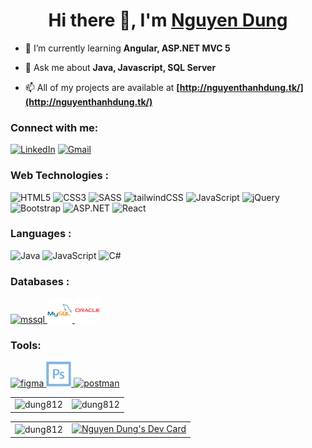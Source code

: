<h1 align="center">Hi there 👋, I'm <a href="http://www.nguyenthanhdung.tk" target="_blank"> Nguyen Dung </a></h1>

- 🌱 I’m currently learning **Angular, ASP.NET MVC 5**

- 💬 Ask me about **Java, Javascript, SQL Server**

- 📫 All of my projects are available at **[http://nguyenthanhdung.tk/](http://nguyenthanhdung.tk/)**


<h3 align="left">Connect with me:</h3>
<div align="left">
  <a href="https://www.linkedin.com/in/nguy%E1%BB%85n-d%C5%A9ng-89b75819a/"><img alt="LinkedIn" src="https://img.shields.io/badge/linkedin-%230077B5.svg?style=for-the-badge&logo=linkedin&logoColor=white"/></a>
  <a href="mailto:ntdung8124@gmail.com"><img alt="Gmail" src="https://img.shields.io/badge/Gmail-D14836?style=for-the-badge&logo=gmail&logoColor=white"/></a>
</div>

<h3 align="left">Web Technologies :</h3>
<div align="left">
  <img alt="HTML5" src="https://img.shields.io/badge/html5-%23E34F26.svg?style=for-the-badge&logo=html5&logoColor=white"/>
  <img alt="CSS3" src="https://img.shields.io/badge/css3-%231572B6.svg?style=for-the-badge&logo=css3&logoColor=white"/> 
  <img alt="SASS" src="https://img.shields.io/badge/Sass-CC6699?style=for-the-badge&logo=sass&logoColor=white"/>
  <img alt="tailwindCSS" src="https://img.shields.io/badge/Tailwind_CSS-38B2AC?style=for-the-badge&logo=tailwind-css&logoColor=white"/>
  <img alt="JavaScript" src="https://img.shields.io/badge/javascript-%23323330.svg?style=for-the-badge&logo=javascript&logoColor=%23F7DF1E"/> 
  <img alt="jQuery" src="https://img.shields.io/badge/jquery-%230769AD.svg?style=for-the-badge&logo=jquery&logoColor=white"/> 
  <img alt="Bootstrap" src="https://img.shields.io/badge/bootstrap-%23563D7C.svg?style=for-the-badge&logo=bootstrap&logoColor=white"/> 
  <img alt="ASP.NET" src="https://img.shields.io/badge/.NET-5C2D91?style=for-the-badge&logo=.net&logoColor=white"/>
  <img alt="React" src="https://img.shields.io/badge/react-%2320232a.svg?style=for-the-badge&logo=react&logoColor=%2361DAFB"/>  
</div>

<h3 align="left">Languages :</h3>
<div align="left">
  <img alt="Java" src="https://img.shields.io/badge/java-%23ED8B00.svg?style=for-the-badge&logo=java&logoColor=white"/>
  <img alt="JavaScript" src="https://img.shields.io/badge/javascript-%23323330.svg?style=for-the-badge&logo=javascript&logoColor=%23F7DF1E"/> 
  <img alt="C#" src ="https://img.shields.io/badge/C%23-239120?style=for-the-badge&logo=c-sharp&logoColor=white"/>
</div>

<h3 align="left">Databases :</h3>
<div align="left">
  <a href="https://www.microsoft.com/en-us/sql-server" target="_blank" rel="noreferrer">
    <img
      src="https://www.svgrepo.com/show/303229/microsoft-sql-server-logo.svg"
      alt="mssql"
      width="40"
      height="40"
    />
  </a>
  <a href="https://www.mysql.com/" target="_blank" rel="noreferrer">
    <img
      src="https://raw.githubusercontent.com/devicons/devicon/master/icons/mysql/mysql-original-wordmark.svg"
      alt="mysql"
      width="40"
      height="40"
    />
  </a>
  <a href="https://www.oracle.com/" target="_blank" rel="noreferrer">
    <img
      src="https://raw.githubusercontent.com/devicons/devicon/master/icons/oracle/oracle-original.svg"
      alt="oracle"
      width="40"
      height="40"
    />
  </a>
</div>

<h3 align="left">Tools:</h3>
<div align="left">
  <a href="https://www.figma.com/" target="_blank" rel="noreferrer">
    <img
      src="https://www.vectorlogo.zone/logos/figma/figma-icon.svg"
      alt="figma"
      width="40"
      height="40"
    />
  </a>
  <a href="https://www.photoshop.com/en" target="_blank" rel="noreferrer">
    <img
      src="https://raw.githubusercontent.com/devicons/devicon/master/icons/photoshop/photoshop-line.svg"
      alt="photoshop"
      width="40"
      height="40"
    />
  </a>
  <a href="https://postman.com" target="_blank" rel="noreferrer">
    <img
      src="https://www.vectorlogo.zone/logos/getpostman/getpostman-icon.svg"
      alt="postman"
      width="40"
      height="40"
    />
  </a>
</div>

<table>
  <tr>
    <td><img src="https://github-readme-stats.vercel.app/api?username=dung812&show_icons=true&theme=dark&locale=en" alt="dung812" /></td>
    <td><img src="https://github-readme-stats.vercel.app/api/top-langs?username=dung812&show_icons=true&theme=dark&locale=en&layout=compact" alt="dung812" /></td>
  </tr>
</table>

<table>
  <tr>
    <td><img align="center" src="https://github-readme-streak-stats.herokuapp.com/?user=dung812&theme=dark" alt="dung812" /></td>
    <td><a href="https://app.daily.dev/ntdung0812"><img src="https://api.daily.dev/devcards/8447413cfc5440e99ea2ee4dbb99e367.png?r=mfl" width="400" alt="Nguyen Dung's Dev Card"/></a></td>
  </tr>
</table>
